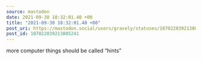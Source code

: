 ```yaml
---
source: mastodon
date: 2021-09-30 18:32:01.40 +00
title: "2021-09-30 18:32:01.40 +00"
post_uri: https://mastodon.social/users/gravely/statuses/107022039213805241
post_id: 107022039213805241
---
```

more computer things should be called “hints”


